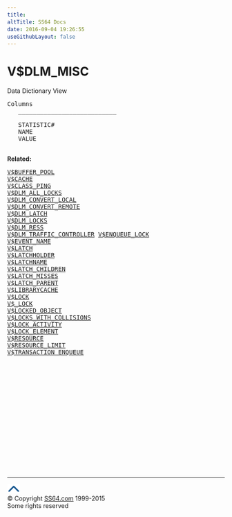 ```yaml
---
title:
altTitle: SS64 Docs
date: 2016-09-04 19:26:55
useGithubLayout: false
---
```

<!-- #BeginLibraryItem "/Library/head_orav.lbi" --><!-- #EndLibraryItem --><h1>V$DLM_MISC </h1>  
 <p> Data Dictionary View </p> 
 
<pre>Columns
   ___________________________
 
   STATISTIC#
   NAME
   VALUE

</pre>
<p><b>Related:</b></p>
<pre><a href="V$BUFFER_POOL.html">V$BUFFER_POOL</a> 
<a href="V$CACHE.html">V$CACHE</a>
<a href="V$CLASS_PING.html">V$CLASS_PING</a> 
<a href="V$DLM_ALL_LOCKS.html">V$DLM_ALL_LOCKS</a> 
<a href="V$DLM_CONVERT_LOCAL.html">V$DLM_CONVERT_LOCAL</a> 
<a href="V$DLM_CONVERT_REMOTE.html">V$DLM_CONVERT_REMOTE</a> 
<a href="V$DLM_LATCH.html">V$DLM_LATCH</a> 
<a href="V$DLM_LOCKS.html">V$DLM_LOCKS</a> 
<a href="V$DLM_RESS.html">V$DLM_RESS</a> 
<a href="V$DLM_TRAFFIC_CONTROLLER.html">V$DLM_TRAFFIC_CONTROLLER</a> <a href="V$ENQUEUE_LOCK.html">V$ENQUEUE_LOCK</a> 
<a href="V$EVENT_NAME.html">V$EVENT_NAME</a> 
<a href="V$LATCH.html">V$LATCH</a> 
<a href="V$LATCHHOLDER.html">V$LATCHHOLDER</a> 
<a href="V$LATCHNAME.html">V$LATCHNAME</a> 
<a href="V$LATCH_CHILDREN.html">V$LATCH_CHILDREN</a> 
<a href="V$LATCH_MISSES.html">V$LATCH_MISSES</a> 
<a href="V$LATCH_PARENT.html">V$LATCH_PARENT</a> 
<a href="V$LIBRARYCACHE.html">V$LIBRARYCACHE</a> 
<a href="V$LOCK.html">V$LOCK</a> 
<a href="V$_LOCK.html">V$_LOCK</a>
<a href="V$LOCKED_OBJECT.html">V$LOCKED_OBJECT</a> 
<a href="V$LOCKS_WITH_COLLISIONS.html">V$LOCKS_WITH_COLLISIONS</a> 
<a href="V$LOCK_ACTIVITY.html">V$LOCK_ACTIVITY</a> 
<a href="V$LOCK_ELEMENT.html">V$LOCK_ELEMENT</a> 
<a href="V$RESOURCE.html">V$RESOURCE</a>  
<a href="V$RESOURCE_LIMIT.html">V$RESOURCE_LIMIT</a> 
<a href="V$TRANSACTION_ENQUEUE.html">V$TRANSACTION_ENQUEUE</a> 
</pre><!-- #BeginLibraryItem "/Library/foot_orad.lbi" --><p>
<!-- oracle-footer -->
<ins class="adsbygoogle" style="display:inline-block;width:300px;height:250px" data-ad-client="ca-pub-6140977852749469" data-ad-slot="4275490898"></ins>
<script>
(adsbygoogle = window.adsbygoogle || []).push({});
</script></p>
<hr>
<div id="bl" class="footer"><a href="V$DLM_MISC.html#"><img src="../images/top.png" width="30" height="22" alt="Back to the Top"></a></div>
<div id="br" class="footer, tagline">© Copyright <a href="http://ss64.com/">SS64.com</a> 1999-2015<br>
Some rights reserved</div>
<!-- #EndLibraryItem -->

